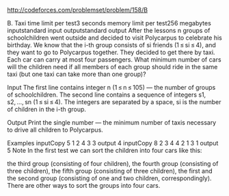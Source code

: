 http://codeforces.com/problemset/problem/158/B


B. Taxi
time limit per test3 seconds
memory limit per test256 megabytes
inputstandard input
outputstandard output
After the lessons n groups of schoolchildren went outside and decided to visit Polycarpus to celebrate his birthday. We know that the i-th group consists of si friends (1 ≤ si ≤ 4), and they want to go to Polycarpus together. They decided to get there by taxi. Each car can carry at most four passengers. What minimum number of cars will the children need if all members of each group should ride in the same taxi (but one taxi can take more than one group)?

Input
The first line contains integer n (1 ≤ n ≤ 105) — the number of groups of schoolchildren. The second line contains a sequence of integers s1, s2, ..., sn (1 ≤ si ≤ 4). The integers are separated by a space, si is the number of children in the i-th group.

Output
Print the single number — the minimum number of taxis necessary to drive all children to Polycarpus.

Examples
inputCopy
5
1 2 4 3 3
output
4
inputCopy
8
2 3 4 4 2 1 3 1
output
5
Note
In the first test we can sort the children into four cars like this:

the third group (consisting of four children),
the fourth group (consisting of three children),
the fifth group (consisting of three children),
the first and the second group (consisting of one and two children, correspondingly).
There are other ways to sort the groups into four cars.